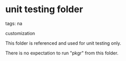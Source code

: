 # unit testing folder

tags: na

customization

This folder is referenced and used for unit testing only.

There is no expectation to run "pkgr" from this folder.
